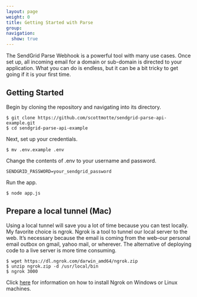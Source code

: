 ```yaml
---
layout: page
weight: 0
title: Getting Started with Parse
group: 
navigation:
  show: true
---
```


The SendGrid Parse Webhook is a powerful tool with many use cases. Once set up, all incoming email for a domain or sub-domain is directed to your application. What you can do is endless, but it can be a bit tricky to get going if it is your first time.

## Getting Started
Begin by cloning the repository and navigating into its directory.

``` language
$ git clone https://github.com/scottmotte/sendgrid-parse-api-example.git
$ cd sendgrid-parse-api-example
```
Next, set up your credentials.

```$ mv .env.example .env```

Change the contents of .env to your username and password.


```SENDGRID_USERNAME=your_sendgrid_username
SENDGRID_PASSWORD=your_sendgrid_password
```

Run the app.


```$ npm install
$ node app.js
```

## Prepare a local tunnel (Mac)

Using a local tunnel will save you a lot of time because you can test locally. My favorite choice is ngrok. Ngrok is a tool to tunnel our local server to the web. It’s necessary because the email is coming from the web–our personal email outbox on gmail, yahoo mail, or wherever. The alternative of deploying code to a live server is more time consuming.

```
$ wget https://dl.ngrok.com/darwin_amd64/ngrok.zip
$ unzip ngrok.zip -d /usr/local/bin
$ ngrok 3000
```

Click [here](https://ngrok.com/docs) for information on how to install Ngrok on Windows or Linux machines. 
